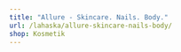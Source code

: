 ```yaml
---
title: "Allure - Skincare. Nails. Body."
url: /lahaska/allure-skincare-nails-body/
shop: Kosmetik
---
```

